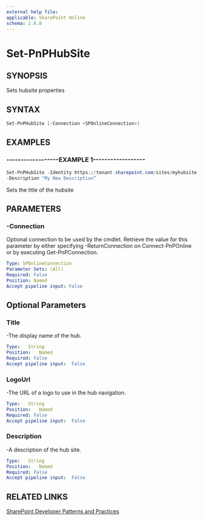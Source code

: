 ```yaml
---
external help file:
applicable: SharePoint Online
schema: 2.0.0
---
```

# Set-PnPHubSite

## SYNOPSIS
Sets hubsite properties

## SYNTAX 

```powershell
Set-PnPHubSite [-Connection <SPOnlineConnection>]
```

## EXAMPLES

### ------------------EXAMPLE 1------------------
```powershell
Set-PnPHubSite -Identity https://tenant.sharepoint.com/sites/myhubsite -Title "My New Title" -LogoUrl https://tenant.sharepoint.com/sites/myhubsite/SiteAssets/hublogo.png `
-Description "My New Description”
```

Sets the title of the hubsite

## PARAMETERS

### -Connection
Optional connection to be used by the cmdlet. Retrieve the value for this parameter by either specifying -ReturnConnection on Connect-PnPOnline or by executing Get-PnPConnection.

```yaml
Type: SPOnlineConnection
Parameter Sets: (All)
Required: False
Position: Named
Accept pipeline input: False
```

## Optional Parameters

### Title
-The display name of the hub.

```yaml
Type:	String
Position:	Named
Required: False
Accept pipeline input:	False
```
### LogoUrl
-The URL of a logo to use in the hub navigation.

```yaml
Type:	String
Position:	Named
Required: False
Accept pipeline input:	False
```
### Description
-A description of the hub site.

```yaml
Type:	String
Position:	Named
Required: False
Accept pipeline input:	False
```

## RELATED LINKS

[SharePoint Developer Patterns and Practices](http://aka.ms/sppnp)
